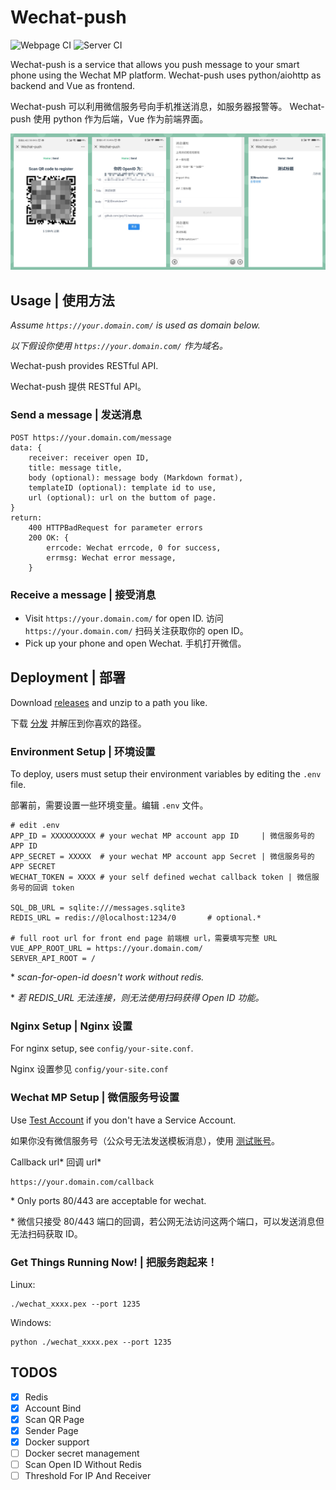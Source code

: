 # Wechat-push
![Webpage CI](https://github.com/gwy15/wechat-push/workflows/Webpage%20CI/badge.svg)
![Server CI](https://github.com/gwy15/wechat-push/workflows/Server%20CI/badge.svg)

Wechat-push is a service that allows you push message to your smart phone using the Wechat MP platform.
Wechat-push uses python/aiohttp as backend and Vue as frontend.

Wechat-push 可以利用微信服务号向手机推送消息，如服务器报警等。
Wechat-push 使用 python 作为后端，Vue 作为前端界面。

![Demo](docs/images/wechat-push-demo.png)

## Usage | 使用方法

*Assume `https://your.domain.com/` is used as domain below.*

*以下假设你使用 `https://your.domain.com/` 作为域名。*

Wechat-push provides RESTful API.

Wechat-push 提供 RESTful API。

### Send a message | 发送消息
```
POST https://your.domain.com/message
data: {
    receiver: receiver open ID,
    title: message title,
    body (optional): message body (Markdown format),
    templateID (optional): template id to use,
    url (optional): url on the buttom of page. 
}
return:
    400 HTTPBadRequest for parameter errors
    200 OK: {
        errcode: Wechat errcode, 0 for success,
        errmsg: Wechat error message,
    }
```

### Receive a message | 接受消息

+ Visit `https://your.domain.com/` for open ID. 访问 `https://your.domain.com/` 扫码关注获取你的 open ID。
+ Pick up your phone and open Wechat. 手机打开微信。

## Deployment | 部署

Download [releases](https://github.com/gwy15/wechat-push/releases) and unzip to a path you like.

下载 [分发](https://github.com/gwy15/wechat-push/releases) 并解压到你喜欢的路径。

### Environment Setup | 环境设置

To deploy, users must setup their environment variables by editing the `.env` file.

部署前，需要设置一些环境变量。编辑 `.env` 文件。

```
# edit .env
APP_ID = XXXXXXXXXX # your wechat MP account app ID     | 微信服务号的APP ID
APP_SECRET = XXXXX  # your wechat MP account app Secret | 微信服务号的 APP SECRET
WECHAT_TOKEN = XXXX # your self defined wechat callback token | 微信服务号的回调 token

SQL_DB_URL = sqlite:///messages.sqlite3
REDIS_URL = redis://@localhost:1234/0       # optional.*

# full root url for front end page 前端根 url，需要填写完整 URL
VUE_APP_ROOT_URL = https://your.domain.com/
SERVER_API_ROOT = /
```

\* *scan-for-open-id doesn't work without redis.*

\* *若 REDIS_URL 无法连接，则无法使用扫码获得 Open ID 功能。*

### Nginx Setup | Nginx 设置

For nginx setup, see `config/your-site.conf`.

Nginx 设置参见 `config/your-site.conf`


### Wechat MP Setup | 微信服务号设置

Use [Test Account](https://mp.weixin.qq.com/debug/cgi-bin/sandboxinfo?t=sandbox/login) if you don't have a Service Account.

如果你没有微信服务号（公众号无法发送模板消息），使用 [测试账号](https://mp.weixin.qq.com/debug/cgi-bin/sandboxinfo?t=sandbox/login)。

Callback url*  回调 url*
```
https://your.domain.com/callback
```

\* Only ports 80/443 are acceptable for wechat.

\* 微信只接受 80/443 端口的回调，若公网无法访问这两个端口，可以发送消息但无法扫码获取 ID。

### Get Things Running Now! | 把服务跑起来！
Linux:
```
./wechat_xxxx.pex --port 1235
```

Windows:
```
python ./wechat_xxxx.pex --port 1235
```

## TODOS

- [x] Redis
- [x] Account Bind
- [x] Scan QR Page
- [x] Sender Page
- [x] Docker support
- [ ] Docker secret management
- [ ] Scan Open ID Without Redis
- [ ] Threshold For IP And Receiver
